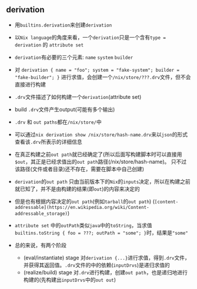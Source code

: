# 




## derivation
- 用`builtins.derivation`来创建`derivation`
- 以`Nix language`的角度来看，一个`derivation`只是一个含有`type = derivation` 的 `attribute set`
- `derivation`有必要的三个元素: `name` `system` `builder` 
- 对 `derivation { name = "foo"; system = "fake-system"; builder = "fake-builder"; }` 进行求值，会创建一个`/nix/store/???.drv`文件，但不会直接进行构建
- `.drv`文件描述了如何构建一个`derivation`(attribute set) 
- build `.drv`文件产生output(可能有多个输出)
- `.drv` 和 `out paths`都在`/nix/store/`中

- 可以通过`nix derivation show /nix/store/hash-name.drv`来以`json`的形式查看该`.drv`所表示的详细信息
- 在真正构建之前`out path`就已经确定了(所以后面写构建脚本时可以直接用`$out`，其正是已经求值出的`out path`路径(/nix/store/hash-name)。
  只不过该路径(文件或者目录)还不存在，需要在脚本中自己创建)
- `derivation`的`out path` 只由当前版本下的`Nix`的`inputs`决定，所以在构建之前就已知了，并不是由构建的结果(即`out`)的内容来决定的
- 但是也有根据内容决定的`out path`(例如`tarball`的`out path`) (`[content-addressable](https://en.wikipedia.org/wiki/Content-addressable_storage)`)

- `attribute set` 中的`outPath`类似`java`中的`toString`，当求值`builtins.toString { foo = ???; outPath = "some"; }`时，结果是`"some"`

- 总的来说，有两个阶段
  - (eval/instantiate) stage 对`derivation {...}`进行求值，得到`.drv`文件，并获得其返回值。`.drv`文件的中的依赖(`inputDrvs`)是递归求值的
  - (realize/build) stage 对`.drv`进行构建，创建`out path`，也是递归地进行构建的(先构建出`inputDrvs`中的`out out`)

